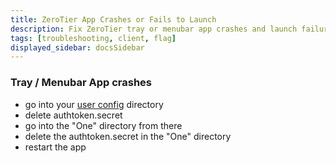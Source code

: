```yaml
---
title: ZeroTier App Crashes or Fails to Launch
description: Fix ZeroTier tray or menubar app crashes and launch failures
tags: [troubleshooting, client, flag]
displayed_sidebar: docsSidebar
---
```


### Tray / Menubar App crashes

- go into your [user config](https://docs.zerotier.com/config#user) directory
- delete authtoken.secret
- go into the "One" directory from there
- delete the authtoken.secret in the "One" directory
- restart the app
